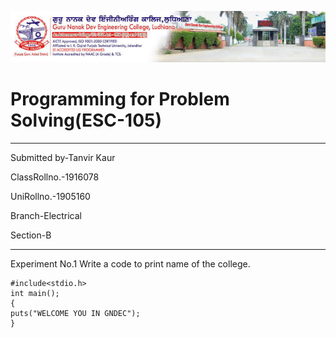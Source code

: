![gne](https://raw.githubusercontent.com/Tanvirkaur31/PPSReport/master/gnelogo1.jpg)
# Programming for Problem Solving(ESC-105)
--------
Submitted by-Tanvir Kaur

ClassRollno.-1916078

UniRollno.-1905160

Branch-Electrical

Section-B

-----------
Experiment No.1
Write a code to print name of the college.
```
#include<stdio.h>
int main();
{
puts("WELCOME YOU IN GNDEC");
}
```
